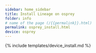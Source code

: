 ```yaml
---
sidebar: home_sidebar
title: Install Lineage on osprey
folder: info
# name of the page (/{{permalink}}.html)
permalink: osprey_install.html
device: osprey
---
```

{% include templates/device_install.md %}
